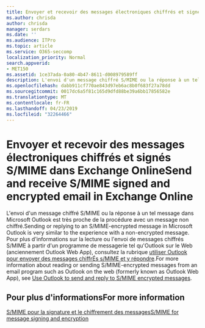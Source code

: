 ```yaml
---
title: Envoyer et recevoir des messages électroniques chiffrés et signés S/MIME dans Exchange Online
ms.author: chrisda
author: chrisda
manager: serdars
ms.date: ''
ms.audience: ITPro
ms.topic: article
ms.service: O365-seccomp
localization_priority: Normal
search.appverid:
- MET150
ms.assetid: 1ce37ada-0a80-4b47-8611-d008979589ff
description: L'envoi d'un message chiffré S/MIME ou la réponse à un tel message dans Microsoft Outlook est très proche de la procédure avec un message non chiffré.
ms.openlocfilehash: dabb911cf770ae843d97eb6ac8b0f683f27a78dd
ms.sourcegitcommit: 0017dc6a5f81c165d9dfd88be39a6bb17856582e
ms.translationtype: MT
ms.contentlocale: fr-FR
ms.lasthandoff: 04/23/2019
ms.locfileid: "32264466"
---
```

# <a name="send-and-receive-smime-signed-and-encrypted-email-in-exchange-online"></a><span data-ttu-id="162de-103">Envoyer et recevoir des messages électroniques chiffrés et signés S/MIME dans Exchange Online</span><span class="sxs-lookup"><span data-stu-id="162de-103">Send and receive S/MIME signed and encrypted email in Exchange Online</span></span>

<span data-ttu-id="162de-104">L'envoi d'un message chiffré S/MIME ou la réponse à un tel message dans Microsoft Outlook est très proche de la procédure avec un message non chiffré.</span><span class="sxs-lookup"><span data-stu-id="162de-104">Sending or replying to an S/MIME-encrypted message in Microsoft Outlook is very similar to the experience with a non-encrypted message.</span></span> <span data-ttu-id="162de-105">Pour plus d'informations sur la lecture ou l'envoi de messages chiffrés S/MIME à partir d'un programme de messagerie tel qu'Outlook sur le Web (anciennement Outlook Web App), consultez la rubrique [utiliser Outlook pour envoyer des messages chiffrÉs s/MIME et y répondre](https://go.microsoft.com/fwlink/p/?LinkId=392520).</span><span class="sxs-lookup"><span data-stu-id="162de-105">For more information about reading or sending S/MIME-encrypted messages from an email program such as Outlook on the web (formerly known as Outlook Web App), see [Use Outlook to send and reply to S/MIME encrypted messages](https://go.microsoft.com/fwlink/p/?LinkId=392520).</span></span>

## <a name="for-more-information"></a><span data-ttu-id="162de-106">Pour plus d'informations</span><span class="sxs-lookup"><span data-stu-id="162de-106">For more information</span></span>

[<span data-ttu-id="162de-107">S/MIME pour la signature et le chiffrement des messages</span><span class="sxs-lookup"><span data-stu-id="162de-107">S/MIME for message signing and encryption</span></span>](s-mime-for-message-signing-and-encryption.md)

